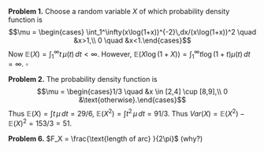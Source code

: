 **Problem 1.** Choose a random variable $X$ of which probability density function is 
$$\mu = \begin{cases} \int_1^\infty(x\log(1+x))^{-2}\,dx/(x\log(1+x))^2 \quad &x>1,\\
0 \quad &x<1.\end{cases}$$
Now $\mathbb{E}(X) = \int_1^\infty t\,\mu(t)\,dt <\infty$. However, $\mathbb{E}(X\log(1+X)) = \int_1^\infty t\log(1+t)\mu(t)\,dt=\infty.$ $\square$

**Problem 2.** The probability density function is
$$\mu = \begin{cases}1/3 \quad &x \in [2,4] \cup [8,9],\\
0  &\text{otherwise}.\end{cases}$$
Thus $\mathbb{E}(X) = \int t\,\mu\,dt = 29/6$, $\mathbb{E}(X^2) = \int t^2\,\mu\,dt = 91/3$.
Thus $Var(X)=\mathbb{E}(X^2)-\mathbb{E}(X)^2=153/3=51.$

**Problem 6.** $F_X = \frac{\text{length of arc} }{2\pi}$ (why?)

<!--stackedit_data:
eyJoaXN0b3J5IjpbMTMyNjgyNjUxMCwxNTk5Njk4MTU5LC04ND
UxNDMyOTUsLTM2ODYwMzU0MCwtOTgyOTA0NjksODk5NjQwNDYy
LDU0NTk3NjU0Myw1NzIyOTY3MzYsLTIyNDA0ODg4OF19
-->